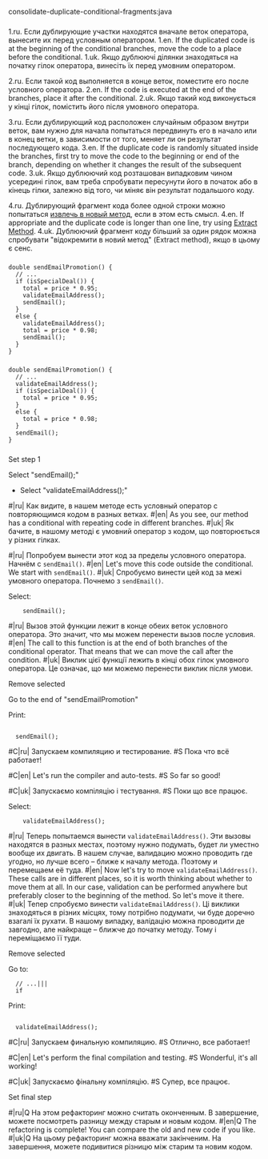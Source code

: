 consolidate-duplicate-conditional-fragments:java

###

1.ru. Если дублирующие участки находятся вначале веток оператора, вынесите их перед условным оператором.
1.en. If the duplicated code is at the beginning of the conditional branches, move the code to a place before the conditional.
1.uk. Якщо дублюючі ділянки знаходяться на початку гілок оператора, винесіть їх перед умовним оператором.

2.ru. Если такой код выполняется в конце веток, поместите его после условного оператора.
2.en. If the code is executed at the end of the branches, place it after the conditional.
2.uk. Якщо такий код виконується у кінці гілок, помістить його після умовного оператора.

3.ru. Если дублирующий код расположен случайным образом внутри веток, вам нужно для начала попытаться передвинуть его в начало или в конец ветки, в зависимости от того, меняет ли он результат последующего кода.
3.en. If the duplicate code is randomly situated inside the branches, first try to move the code to the beginning or end of the branch, depending on whether it changes the result of the subsequent code.
3.uk. Якщо дублюючий код розташован випадковим чином усередині гілок, вам треба спробувати пересунути його в початок або в кінець гілки, залежно від того, чи міняє він результат подальшого коду.

4.ru. Дублирующий фрагмент кода более одной строки можно попытаться <a href="/extract-method">извлечь в новый метод</a>, если в этом есть смысл.
4.en. If appropriate and the duplicate code is longer than one line, try using <a href="/extract-method">Extract Method</a>.
4.uk. Дублюючий фрагмент коду більший за один рядок можна спробувати "відокремити в новий метод" (Extract method), якщо в цьому є сенс.



###

```
double sendEmailPromotion() {
  // ...
  if (isSpecialDeal()) {
    total = price * 0.95;
    validateEmailAddress();
    sendEmail();
  }
  else {
    validateEmailAddress();
    total = price * 0.98;
    sendEmail();
  }
}
```

###

```
double sendEmailPromotion() {
  // ...
  validateEmailAddress();
  if (isSpecialDeal()) {
    total = price * 0.95;
  }
  else {
    total = price * 0.98;
  }
  sendEmail();
}
```

###

Set step 1

Select "sendEmail();"
+ Select "validateEmailAddress();"

#|ru| Как видите, в нашем методе есть условный оператор с повторяющимся кодом в разных ветках.
#|en| As you see, our method has a conditional with repeating code in different branches.
#|uk| Як бачите, в нашому методі є умовний оператор з кодом, що повторюється у різних гілках.

#|ru| Попробуем вынести этот код за пределы условного оператора. Начнём с <code>sendEmail()</code>.
#|en| Let's move this code outside the conditional. We start with <code>sendEmail()</code>.
#|uk| Спробуємо винести цей код за межі умовного оператора. Почнемо з <code>sendEmail()</code>.

Select:
```
    sendEmail();

```

#|ru| Вызов этой функции лежит в конце обеих веток условного оператора. Это значит, что мы можем перенести вызов после условия.
#|en| The call to this function is at the end of both branches of the conditional operator. That means that we can move the call after the condition.
#|uk| Виклик цієї функції лежить в кінці обох гілок умовного оператора. Це означає, що ми можемо перенести виклик після умови.

Remove selected

Go to the end of "sendEmailPromotion"

Print:
```

  sendEmail();
```

#C|ru| Запускаем компиляцию и тестирование.
#S Пока что всё работает!

#C|en| Let's run the compiler and auto-tests.
#S So far so good!

#C|uk| Запускаємо компіляцію і тестування.
#S Поки що все працює.

Select:
```
    validateEmailAddress();

```

#|ru| Теперь попытаемся вынести <code>validateEmailAddress()</code>. Эти вызовы находятся в разных местах, поэтому нужно подумать, будет ли уместно вообще их двигать. В нашем случае, валидацию можно проводить где угодно, но лучше всего – ближе к началу метода. Поэтому и перемещаем её туда.
#|en| Now let's try to move <code>validateEmailAddress()</code>. These calls are in different places, so it is worth thinking about whether to move them at all. In our case, validation can be performed anywhere but preferably closer to the beginning of the method. So let's move it there.
#|uk| Тепер спробуємо винести <code>validateEmailAddress()</code>. Ці виклики знаходяться в різних місцях, тому потрібно подумати, чи буде доречно взагалі їх рухати. В нашому випадку, валідацію можна проводити де завгодно, але найкраще – ближче до початку методу. Тому і переміщаємо її туди.

Remove selected

Go to:
```
  // ...|||
  if
```

Print:
```

  validateEmailAddress();
```

#C|ru| Запускаем финальную компиляцию.
#S Отлично, все работает!

#C|en| Let's perform the final compilation and testing.
#S Wonderful, it's all working!

#C|uk| Запускаємо фінальну компіляцію.
#S Супер, все працює.

Set final step

#|ru|Q На этом рефакторинг можно считать оконченным. В завершение, можете посмотреть разницу между старым и новым кодом.
#|en|Q The refactoring is complete! You can compare the old and new code if you like.
#|uk|Q На цьому рефакторинг можна вважати закінченим. На завершення, можете подивитися різницю між старим та новим кодом.